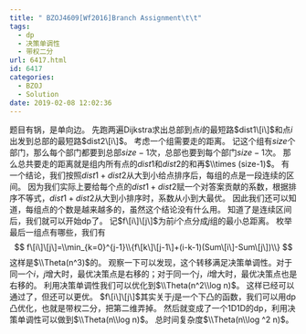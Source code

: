 ```yaml
---
title: " BZOJ4609[Wf2016]Branch Assignment\t\t"
tags:
  - dp
  - 决策单调性
  - 带权二分
url: 6417.html
id: 6417
categories:
  - BZOJ
  - Solution
date: 2019-02-08 12:02:36
---
```


题目有锅，是单向边。 先跑两遍Dijkstra求出总部到点$i$的最短路$dist1\[i\]$和点$i$出发到总部的最短路$dist2\[i\]$。 考虑一个组需要走的距离。 记这个组有$size$个部门，那么每个部门都要到总部$size-1$次，总部也要到每个部门$size-1$次。 那么总共要走的距离就是组内所有点的$dist1$和$dist2$的和再$\\times (size-1)$。 有一个结论，我们按照$dist1+dist2$从大到小给点排序后，每组的点是一段连续的区间。 因为我们实际上要给每个点的$dist1+dist2$赋一个对答案贡献的系数，根据排序不等式，$dist1+dist2$从大到小排序时，系数从小到大最优。 因此我们还可以知道，每组点的个数是越来越多的，虽然这个结论没有什么用。 知道了是连续区间后，我们就可以开始dp了。 记$f\[i\]\[j\]$为前$i$个点分成$j$组的最小总距离。 枚举最后一组点有哪些，我们有 $$ f\[i\]\[j\]=\\min_{k=0}^{j-1}\\{f\[k\]\[j-1\]+(i-k-1)(Sum\[i\]-Sum\[j\])\\} $$ 这样是$\\Theta(n^3)$的。 观察一下可以发现，这个转移满足决策单调性。对于同一个$i$，$j$增大时，最优决策点是右移的；对于同一个$j$，$i$增大时，最优决策点也是右移的。 利用决策单调性我们可以优化到$\\Theta(n^2\\log n)$。 这样已经可以通过了，但还可以更优。 $f\[i\]\[j\]$其实关于$j$是一个下凸的函数，我们可以用dp凸优化，也就是带权二分，把第二维弄掉。 然后就变成了一个1D1D的dp，利用决策单调性可以做到$\\Theta(n\\log n)$。 总时间复杂度$\\Theta(n\\log ^2 n)$。